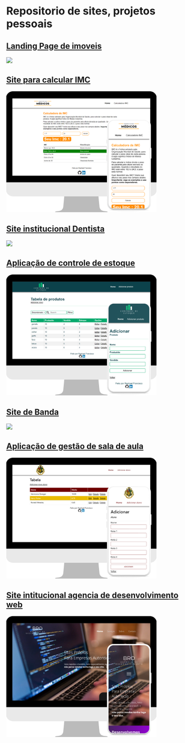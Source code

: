 # Repositorio de sites, projetos pessoais

## <a href="https://raphael-rfa.github.io/landingpageimoveis/">Landing Page de imoveis</a>
<a href="https://raphael-rfa.github.io/landingpageimoveis/"><img src="https://raphael-rfa.github.io/landingpageagencia/imagens/site2.webp" width="400" height="auto"/></a>

## <a href="https://calculodoimc.azurewebsites.net/">Site para calcular IMC</a>
<a href="https://calculodoimc.azurewebsites.net/"><img src="https://raw.githubusercontent.com/raphael-rfa/sites/main/imagens/site4.png" width="400" height="auto"/></a>

## <a href="https://raphael-rfa.github.io/Landingpagedentista/">Site institucional Dentista</a>
<a href="https://raphael-rfa.github.io/Landingpagedentista/"><img src="https://raphael-rfa.github.io/landingpageagencia/imagens/site1.webp" width="400" height="auto"/></a>

## <a href="https://controledeestoque.azurewebsites.net/">Aplicação de controle de estoque</a>
<a href="https://controledeestoque.azurewebsites.net/"><img src="https://raw.githubusercontent.com/raphael-rfa/sites/main/imagens/site6.webp" width="400" height="auto"/></a>

## <a href="https://raphael-rfa.github.io/SiteDoRestart/">Site de Banda</a>
<a href="https://raphael-rfa.github.io/SiteDoRestart/"><img src="https://raphael-rfa.github.io/landingpageagencia/imagens/site3.webp" width="400" height="auto"/></a>


## <a href="https://gestaodesaladeaula.azurewebsites.net/">Aplicação de gestão de sala de aula</a>
<a href="https://gestaodesaladeaula.azurewebsites.net/"><img src="https://raw.githubusercontent.com/raphael-rfa/sites/main/imagens/site5.webp" width="400" height="auto"/></a>

## <a href="https://raphael-rfa.github.io/landingpageagencia/">Site intitucional agencia de desenvolvimento web</a>
<a href="https://raphael-rfa.github.io/landingpageagencia/"><img src="https://raw.githubusercontent.com/raphael-rfa/sites/main/imagens/site2.webp" width="400" height="auto"/></a>
